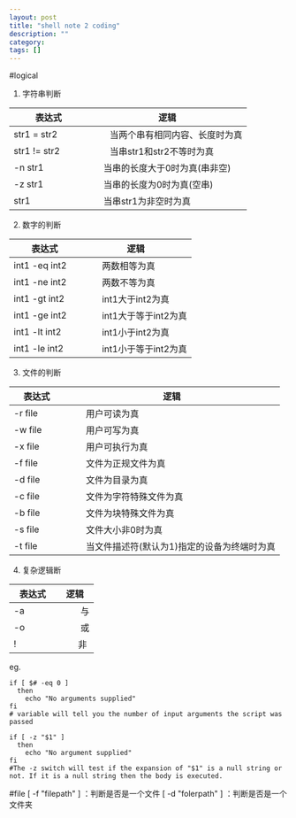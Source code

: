 ```yaml
---
layout: post
title: "shell note 2 coding"
description: ""
category: 
tags: []
---
```


#logical

1. 字符串判断

表达式|逻辑
---------|-------------
str1 = str2　　|　　当两个串有相同内容、长度时为真 
str1 != str2　 |　　当串str1和str2不等时为真 
-n str1　　　　 |　 当串的长度大于0时为真(串非空) 
-z str1　　　　 |　 当串的长度为0时为真(空串) 
str1　　　　　　|　   当串str1为非空时为真

2. 数字的判断

表达式|逻辑
---------|-------------
int1 -eq int2　|　　两数相等为真 
int1 -ne int2　|　　两数不等为真 
int1 -gt int2　|　　int1大于int2为真 
int1 -ge int2　|　　int1大于等于int2为真 
int1 -lt int2　|　　int1小于int2为真 
int1 -le int2　|　　int1小于等于int2为真

3. 文件的判断

表达式|逻辑 
---------|-------------
-r file　　|　　用户可读为真 
-w file　　|　　用户可写为真 
-x file　　|　　用户可执行为真 
-f file　　|　　文件为正规文件为真 
-d file　　|　　文件为目录为真 
-c file　　|　　文件为字符特殊文件为真 
-b file　　|　　文件为块特殊文件为真 
-s file　　|　　文件大小非0时为真 
-t file　　|　　当文件描述符(默认为1)指定的设备为终端时为真

4. 复杂逻辑断
 
表达式|逻辑
---------|-------------
-a 　 　|　　 与 
-o　　　|　　 或 
!　　　　|　　非

eg. 

```
if [ $# -eq 0 ]
  then
    echo "No arguments supplied"
fi
# variable will tell you the number of input arguments the script was passed
```

```
if [ -z "$1" ]
  then
    echo "No argument supplied"
fi
#The -z switch will test if the expansion of "$1" is a null string or not. If it is a null string then the body is executed.
```

#file
[ -f "filepath" ] ：判断是否是一个文件 
[ -d "folerpath" ] ：判断是否是一个文件夹 
